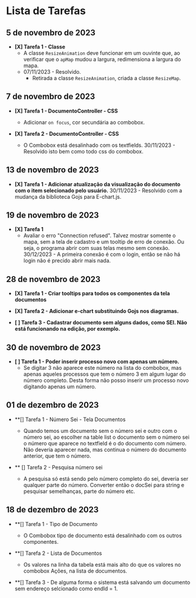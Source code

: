 # Lista de Tarefas

## 5 de novembro de 2023

* **[X] Tarefa 1 - Classe**
    * A classe `ResizeAnimation` deve funcionar em um ouvinte que, ao verificar que o `apMap` mudou a largura, redimensiona a largura do mapa.
    * 07/11/2023 - Resolvido.
        * Retirada a classe `ResizeAnimation`, criada a classe `ResizeMap`.

## 7 de novembro de 2023

* **[X] Tarefa 1 - DocumentoController - CSS**
    * Adicionar `on focus`, cor secundária ao combobox.

* **[X] Tarefa 2 - DocumentoController - CSS**
    * O Combobox está desalinhado com os textfields.
    	30/11/2023 - Resolvido isto bem como todo css do combobox.

## 13 de novembro de 2023

* **[X] Tarefa 1 - Adicionar atualização da visualização do documento com o item selecionado pelo usuário.**
	30/11/2023 - Resolvido com a mudança da biblioteca Gojs para E-chart.js.

## 19 de novembro de 2023

* **[X] Tarefa 1**
    * Avaliar o erro "Connection refused". Talvez mostrar somente o mapa, sem a tela de cadastro e um tooltip de erro de conexão.
    		Ou seja, o programa abrir com suas telas mesmo sem conexão.
    		30/12/2023 - A primeira conexão é com o login, então se não há login não é precido abrir mais nada.

## 28 de novembro de 2023

* **[X] Tarefa 1 - Criar tooltips para todos os componentes da tela documentos**

* **[X] Tarefa 2 - Adicionar e-chart substituindo Gojs nos diagramas.**

* **[ ] Tarefa 3 - Cadastrar documento sem alguns dados, como SEI. Não está funcionando na edição, por exemplo.**

## 30 de novembro de 2023

* **[ ] Tarefa 1 - Poder inserir processo novo com apenas um número.**
	* Se digitar 3 não aparece este número na lista do combobox, mas apenas aqueles processos que tem o número 3 em algum lugar do número completo. Desta forma não posso inserir um processo novo digitando apenas um número.

## 01 de dezembro de 2023
* **[] Tarefa 1 - Número Sei - Tela Documentos
	* Quando temos um documento sem o número sei e outro com o número sei, ao escolher na table list o documento sem o número sei o número que aparece no textfield é o do documento com número. Não deveria aparecer nada, mas continua o número do documento anterior, que tem o número.
	
* ** [] Tarefa 2 - Pesquisa número sei
	* A pesquisa só está sendo pelo número completo do sei, deveria ser  qualquer parte do número. Converter então o docSei para string e pesquisar semelhanças, parte do número etc.
	

## 18 de dezembro de 2023

* **[] Tarefa 1 - Tipo de Documento
	* O Combobox tipo de documento está desalinhado com os outros componentes.
* **[] Tarefa 2 - Lista de Documentos
	* Os valores na linha da tabela está mais alto do que os valores no combobox Ações, na lista de documentos.
	
* **[] Tarefa 3 - De alguma forma o sistema está salvando um documento sem endereço selcionado como endId = 1.





